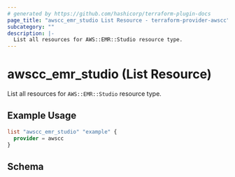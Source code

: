 ```yaml
---
# generated by https://github.com/hashicorp/terraform-plugin-docs
page_title: "awscc_emr_studio List Resource - terraform-provider-awscc"
subcategory: ""
description: |-
  List all resources for AWS::EMR::Studio resource type.
---
```


# awscc_emr_studio (List Resource)

List all resources for `AWS::EMR::Studio` resource type.

## Example Usage

```terraform
list "awscc_emr_studio" "example" {
  provider = awscc
}
```

<!-- schema generated by tfplugindocs -->
## Schema

